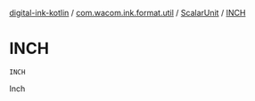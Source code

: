 [digital-ink-kotlin](../../index.md) / [com.wacom.ink.format.util](../index.md) / [ScalarUnit](index.md) / [INCH](./-i-n-c-h.md)

# INCH

`INCH`

Inch


